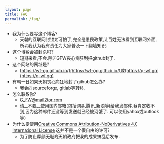 ```yaml
---
layout: page
title: FAQ
permalink: /faq/
---
```


* 我为什么要写这个博客?  
  * 天朝的互联网封锁太可怕了,完全是愚民政策,让百姓无法看到互联网外面,所以我认为我有责任为大家普及一下翻墙知识.  
* 这个博客会被封杀吗?  
  * 短期来看,不会.除非GFW丧心病狂到把github封了.  
* 这个网站的网址是?  
  * [https://wf-gq.github.io/](https://wf-gq.github.io/)或[https://q-wf.gq](https://q-wf.gq)  
* 有朝一日如果天朝丧心病狂地封了github怎么办?  
  * 我会向sourceforge, gitlab等转移.  
* 怎么联系你?  
  * [G_FW@mail2tor.com](mailto:G_FW@mail2tor.com)  
  * 请__不要__使用国内邮箱(包括网易,腾讯,新浪等)给我发邮件,我肯定收不到,因为这种邮件还没等到发送就已经被河蟹了.(可以使用yahoo或outlook等)
* 为什么要使用[Creative Commons Attribution-NoDerivatives 4.0 International License](http://creativecommons.org/licenses/by-nd/4.0/),这并不是一个很自由的许可?
  * 为了防止厚颜无耻的天朝政府把我的成果搞乱后发布.
